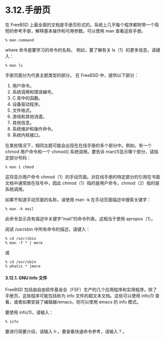 # 3.12.手册页

在 FreeBSD 上最全面的文档是手册页形式的。系统上几乎每个程序都附带一个简短的参考手册，解释基本操作和可用参数。可以使用 man 查看这些手册。

```
% man command
```

where 命令是要学习的命令的名称。 例如，要了解有关 ls（1）的更多信息，请键入：

```
% man ls
```

手册页面分为代表主题类型的部分。 在 FreeBSD 中，提供以下部分：

1. 用户命令。
2. 系统调用和错误编号。
3. C 库中的函数。
4. 设备驱动程序。
5. 文件格式。
6. 游戏和其他消遣。
7. 其他信息。
8. 系统维护和操作命令。
9. 系统内核接口。

在某些情况下，相同主题可能会出现在在线手册的多个部分中。例如，有一个 chmod 用户命令和一个 chmod() 系统调用。要告诉 man(1)显示哪个部分，请指定部分号码：

```
% man 1 chmod
```

这将显示用户命令 chmod（1）的手动页面。对在线手册的特定部分的引用在书面文档中通常放在括号中，因此 chmod（1）指的是用户命令，chmod（2）指的是系统调用。

如果不知道手动页面的名称，请使用 man -k 在手动页面描述中搜索关键字：

```
% man -k mail
```

此命令显示具有描述中关键字“mail”的命令列表。这相当于使用 apropos（1）。

阅读 /usr/sbin 中所有命令的描述，请键入：

```
% cd /usr/sbin
% man -f * | more
```

 或

```
% cd /usr/sbin
% whatis * |more
```

#### 3.12.1. GNU Info 文件

FreeBSD 包括由自由软件基金会（FSF）生产的几个应用程序和实用程序。除了手册页，这些程序可能包括称为 info 文件的超文本文档。这些可以使用 info(1) 查看，或者如果安装了编辑器/emacs，则可以使用 emacs 的 info 模式。

 要使用 info(1)，请输入：

```
% info
```

要进行简要介绍，请输入 h 。要查看快速命令参考，请输入 ? 。
